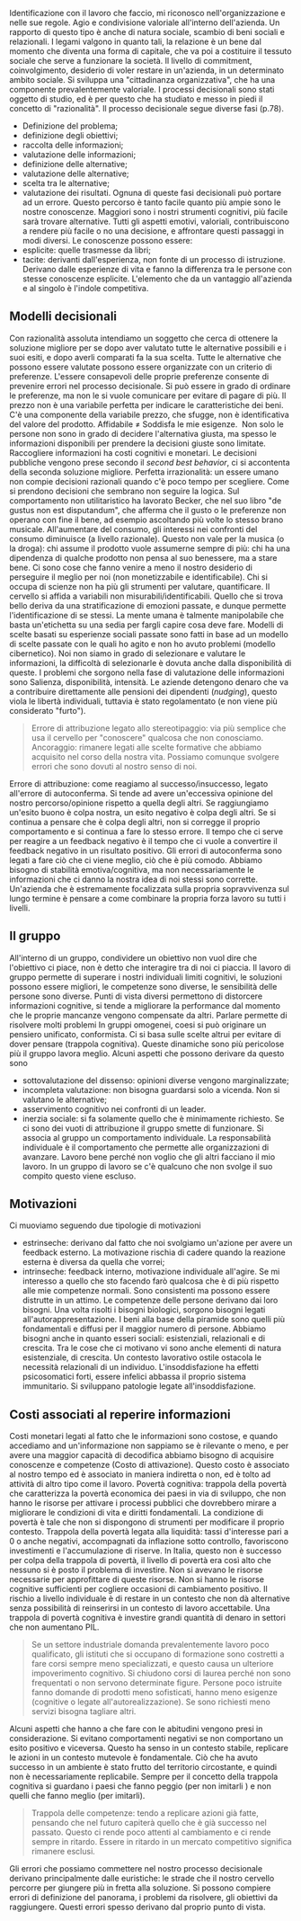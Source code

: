 Identificazione con il lavoro che faccio, mi riconosco nell'organizzazione e nelle sue regole. Agio e condivisione valoriale all'interno dell'azienda. Un rapporto di questo tipo è anche di natura sociale, scambio di beni sociali e relazionali.
I legami valgono in quanto tali, la relazione è un bene dal momento che diventa una forma di capitale, che va poi a costituire il tessuto sociale che serve a funzionare la società. Il livello di commitment, coinvolgimento, desiderio di voler restare in un'azienda, in un determinato ambito sociale. Si sviluppa una "cittadinanza organizzativa", che ha una componente prevalentemente valoriale.
I processi decisionali sono stati oggetto di studio, ed è per questo che ha studiato e messo in piedi il concetto di "razionalità". ll processo decisionale segue diverse fasi (p.78).
- Definizione del problema; 
- definizione degli obiettivi;
- raccolta delle informazioni;
- valutazione delle informazioni;
- definizione delle alternative;
- valutazione delle alternative;
- scelta tra le alternative;
- valutazione dei risultati.
Ognuna di queste fasi decisionali può portare ad un errore. Questo percorso è tanto facile quanto più ampie sono le nostre conoscenze. Maggiori sono i nostri strumenti cognitivi, più facile sarà trovare alternative.
Tutti gli aspetti emotivi, valoriali, contribuiscono a rendere più facile o no una decisione, e affrontare questi passaggi in modi diversi. Le conoscenze possono essere:
- esplicite: quelle trasmesse da libri;
- tacite: derivanti dall'esperienza, non fonte di un processo di istruzione. Derivano dalle esperienze di vita e fanno la differenza tra le persone con stesse conoscenze esplicite.
L'elemento che da un vantaggio all'azienda e al singolo è l'indole competitiva.
## Modelli decisionali
Con razionalità assoluta intendiamo un soggetto che cerca di ottenere la soluzione migliore per se dopo aver valutato tutte le alternative possibili e i suoi esiti, e dopo averli comparati fa la sua scelta.
Tutte le alternative che possono essere valutate possono essere organizzate con un criterio di preferenze.
L'essere consapevoli delle proprie preferenze consente di prevenire errori nel processo decisionale.
Si può essere in grado di ordinare le preferenze, ma non le si vuole comunicare per evitare di pagare di più. Il prezzo non è una variabile perfetta per indicare le caratteristiche dei beni. C'è una componente della variabile prezzo, che sfugge, non è identificativa del valore del prodotto. Affidabile $\neq$ Soddisfa le mie esigenze. 
Non solo le persone non sono in grado di decidere l'alternativa giusta, ma spesso le informazioni disponibili per prendere la decisioni giuste sono limitate. Raccogliere informazioni ha costi cognitivi e monetari. 
Le decisioni pubbliche vengono prese secondo il *second best behavior*, ci si accontenta della seconda soluzione migliore.
Perfetta irrazionalità: un essere umano non compie decisioni razionali quando c'è poco tempo per scegliere. Come si prendono decisioni che sembrano non seguire la logica. Sul comportamento non utilitaristico ha lavorato Becker, che nel suo libro "de gustus non est disputandum", che afferma che il gusto o le preferenze non operano con fine il bene, ad esempio ascoltando più volte lo stesso brano musicale. All'aumentare del consumo, gli interessi nei confronti del consumo diminuisce (a livello razionale). Questo non vale per la musica (o la droga): chi assume il prodotto vuole assumerne sempre di più: chi ha una dipendenza di qualche prodotto non pensa al suo benessere, ma a stare bene.
Ci sono cose che fanno venire a meno il nostro desiderio di perseguire il meglio per noi (non monetizzabile e identificabile). Chi si occupa di scienze non ha più gli strumenti per valutare, quantificare. Il cervello si affida a variabili non misurabili/identificabili. Quello che si trova bello deriva da una stratificazione di emozioni passate, e dunque permette l'identificazione di se stessi.
La mente umana è talmente manipolabile che basta un'etichetta su una sedia per fargli capire cosa deve fare.
Modelli di scelte basati su esperienze sociali passate sono fatti in base ad un modello di scelte passate con le quali ho agito e non ho avuto problemi (modello cibernetico).
Noi non siamo in grado di selezionare e valutare le informazioni, la difficoltà di selezionarle è dovuta anche dalla disponibilità di queste. 
I problemi che sorgono nella fase di valutazione delle informazioni sono Salienza, disponibilità, intensità.
Le aziende detengono denaro che va a contribuire direttamente alle pensioni dei dipendenti (*nudging*), questo viola le libertà individuali, tuttavia è stato regolamentato (e non viene più considerato "furto").
>Errore di attribuzione legato allo stereotipaggio: via più semplice che usa il cervello per "conoscere" qualcosa che non conosciamo.
>Ancoraggio: rimanere legati alle scelte formative che abbiamo acquisito nel corso della nostra vita. Possiamo comunque svolgere errori che sono dovuti al nostro senso di noi.

Errore di attribuzione: come reagiamo al successo/insuccesso, legato all'errore di autoconferma. Si tende ad avere un'eccessiva opinione del nostro percorso/opinione rispetto a quella degli altri. Se raggiungiamo un'esito buono è colpa nostra, un esito negativo è colpa degli altri. Se si continua a pensare che è colpa degli altri, non si corregge il proprio comportamento e si continua a fare lo stesso errore. Il tempo che ci serve per reagire a un feedback negativo è il tempo che ci vuole a convertire il feedback negativo in un risultato positivo.
Gli errori di autoconferma sono legati a fare ciò che ci viene meglio, ciò che è più comodo. Abbiamo bisogno di stabilità emotiva/cognitiva, ma non necessariamente le informazioni che ci danno la nostra idea di noi stessi sono corrette.
Un'azienda che è estremamente focalizzata sulla propria sopravvivenza sul lungo termine è pensare a come combinare la propria forza lavoro su tutti i livelli.
## Il gruppo
All'interno di un gruppo, condividere un obiettivo non vuol dire che l'obiettivo ci piace, non è detto che interagire tra di noi ci piaccia. Il lavoro di gruppo permette di superare i nostri individuali limiti cognitivi, le soluzioni possono essere migliori, le competenze sono diverse, le sensibilità delle persone sono diverse. Punti di vista diversi permettono di distorcere informazioni cognitive, si tende a migliorare la performance dal momento che le proprie mancanze vengono compensate da altri. Parlare permette di risolvere molti problemi
In gruppi omogenei, coesi si può originare un pensiero unificato, conformista. Ci si basa sulle scelte altrui per evitare di dover pensare (trappola cognitiva). Queste dinamiche sono più pericolose più il gruppo lavora meglio. Alcuni aspetti che possono derivare da questo sono
- sottovalutazione del dissenso: opinioni diverse vengono marginalizzate;
- incompleta valutazione: non bisogna guardarsi solo a vicenda. Non si valutano le alternative;
- asservimento cognitivo nei confronti di un leader. 
- inerzia sociale: si fa solamente quello che è minimamente richiesto. Se ci sono dei vuoti di attribuzione il gruppo smette di funzionare.
Si associa al gruppo un comportamento individuale. La responsabilità individuale è il comportamento che permette alle organizzazioni di avanzare. Lavoro bene perché non voglio che gli altri facciano il mio lavoro. In un gruppo di lavoro se c'è qualcuno che non svolge il suo compito questo viene escluso.
## Motivazioni
Ci muoviamo seguendo due tipologie di motivazioni
- estrinseche: derivano dal fatto che noi svolgiamo un'azione per avere un feedback esterno. La motivazione rischia di cadere quando la reazione esterna è diversa da quella che vorrei;
- intrinseche: feedback interno, motivazione individuale all'agire. Se mi interesso a quello che sto facendo farò qualcosa che è di più rispetto alle mie competenze normali. Sono consistenti ma possono essere distrutte in un attimo.
Le competenze delle persone derivano dai loro bisogni. Una volta risolti i bisogni biologici, sorgono bisogni legati all'autorappresentazione. I beni alla base della piramide sono quelli più fondamentali e diffusi per il maggior numero di persone. Abbiamo bisogni anche in quanto esseri sociali: esistenziali, relazionali e di crescita.
Tra le cose che ci motivano vi sono anche elementi di natura esistenziale, di crescita. Un contesto lavorativo ostile ostacola le necessità relazionali di un individuo. L'insoddisfazione ha effetti psicosomatici forti, essere infelici abbassa il proprio sistema immunitario. Si sviluppano patologie legate all'insoddisfazione.
## Costi associati al reperire informazioni
Costi monetari legati al fatto che le informazioni sono costose, e quando accediamo and un'informazione non sappiamo se è rilevante o meno, e per avere una maggior capacità di decodifica abbiamo bisogno di acquisire conoscenze e competenze (Costo di attivazione). Questo costo è associato al nostro tempo ed è associato in maniera indiretta o non, ed è tolto ad attività di altro tipo come il lavoro.
Povertà cognitiva: trappola della povertà che caratterizza la povertà economica dei paesi in via di sviluppo, che non hanno le risorse per attivare i processi pubblici che dovrebbero mirare a migliorare le condizioni di vita e diritti fondamentali. La condizione di povertà è tale che non si dispongono di strumenti per modificare il proprio contesto.
Trappola della povertà legata alla liquidità: tassi d'interesse pari a 0 o anche negativi, accompagnati da inflazione sotto controllo, favoriscono investimenti e l'accumulazione di riserve. In Italia, questo non è successo per colpa della trappola di povertà, il livello di povertà era così alto che nessuno si è posto il problema di investire. Non si avevano le risorse necessarie per approfittare di queste risorse.
Non si hanno le risorse cognitive sufficienti per cogliere occasioni di cambiamento positivo. Il rischio a livello individuale è di restare in un contesto che non dà alternative senza possibilità di reinserirsi in un contesto di lavoro accettabile. Una trappola di povertà cognitiva è investire grandi quantità di denaro in settori che non aumentano PIL.
>Se un settore industriale domanda prevalentemente lavoro poco qualificato, gli istituti che si occupano di formazione sono costretti a fare corsi sempre meno specializzati, e questo causa un ulteriore impoverimento cognitivo. Si chiudono corsi di laurea perché non sono frequentati o non servono determinate figure. Persone poco istruite fanno domande di prodotti meno sofisticati, hanno meno esigenze (cognitive o legate all'autorealizzazione). Se sono richiesti meno servizi bisogna tagliare altri.

Alcuni aspetti che hanno a che fare con le abitudini vengono presi in considerazione. Si evitano comportamenti negativi se non comportano un esito positivo e viceversa. Questo ha senso in un contesto stabile, replicare le azioni in un contesto mutevole è fondamentale. Ciò che ha avuto successo in un ambiente è stato frutto del territorio circostante, e quindi non è necessariamente replicabile. Sempre per il concetto della trappola cognitiva si guardano i paesi che fanno peggio (per non imitarli ) e non quelli che fanno meglio (per imitarli).
>Trappola delle competenze: tendo a replicare azioni già fatte, pensando che nel futuro capiterà quello che è già successo nel passato. Questo ci rende poco attenti al cambiamento e ci rende sempre in ritardo. Essere in ritardo in un mercato competitivo significa rimanere esclusi.

Gli errori che possiamo commettere nel nostro processo decisionale derivano principalmente dalle euristiche: le strade che il nostro cervello percorre per giungere più in fretta alla soluzione.
Si possono compiere errori di definizione del panorama, i problemi da risolvere, gli obiettivi da raggiungere. Questi errori spesso derivano dal proprio punto di vista.
